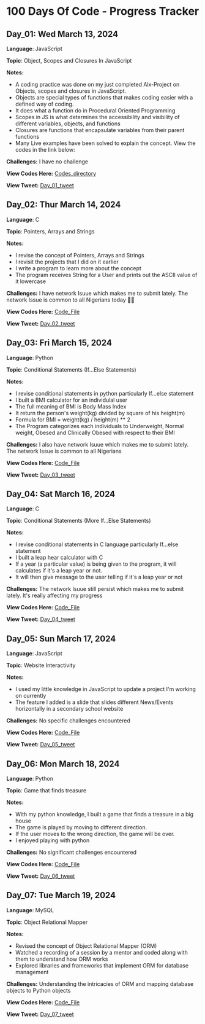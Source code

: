 # 100 Days Of Code -  Progress Tracker

## Day_01: Wed March 13, 2024 

**Language**: JavaScript

**Topic**:  Object, Scopes and Closures In JavaScript

**Notes:**

- A coding practice was done on my just completed Alx-Project on Objects, scopes and closures in JavaScript.
- Objects are special types of functions that makes coding easier with a defined way of coding.  
- It does what a function do in Procedural Oriented Programming
- Scopes in JS is what determines the accessibility and visibility of different variables, objects, and functions
- Closures are functions that encapsulate variables from their parent functions
- Many Live examples have been solved to explain the concept. View the codes in the link below:

**Challenges:**
I have no challenge

**View Codes Here:** [Codes_directory](https://github.com/Sobilo34/my_practice/tree/main/Javascipt/Day_01_100DaysOfCode_javascript)

**View Tweet:** [Day_01_tweet](https://twitter.com/sobil56/status/1768012295915860385?t=sb10jrPu8egsCjnSUQFI8g&s=19)


## Day_02: Thur March 14, 2024 

**Language**: C

**Topic**:  Pointers, Arrays and Strings

**Notes:**

- I revise the concept of Pointers, Arrays and Strings
- I revisit the projects that I did on it earlier 
-  I write a program to learn more about the concept
-  The program receives String for a User and prints out the ASCII value of it lowercase

**Challenges:**
I have network Isuue which makes me to submit lately. The network Issue is common to all Nigerians today 🤦‍♂️

**View Codes Here:** [Code_File](https://github.com/Sobilo34/my_practice/blob/main/C-Language/Day_02_100DaysOfCode.c)

**View Tweet:** [Day_02_tweet](https://twitter.com/sobil56/status/1768459804375204035?t=SzJhkt16QjD0Ryl5hEehRw&s=19)



## Day_03: Fri March 15, 2024 

**Language**: Python

**Topic**: Conditional Statements (If...Else Statements)

**Notes:**

- I revise conditional statements in python particularly If...else statement
- I built a BMI calculator for an individulal user
- The full meaning of BMI is Body Mass Index
- It return the person's weight(kg) divided by square of his height(m)
- Formula for BMI = weight(kg) / height(m) ** 2
- The Program categorizes each individuals to Underweight, Normal weight, Obesed and Clinically Obesed with respect to their BMI 

**Challenges:**
I also have network Isuue which makes me to submit lately. The network Issue is common to all Nigerians

**View Codes Here:** [Code_File](https://github.com/Sobilo34/my_practice/blob/main/Python/Day_03_100DaysOfCode.py)

**View Tweet:** [Day_03_tweet](https://twitter.com/sobil56/status/1768759056473174436?t=KvzaEann3kt2gyfMdMjWyA&s=19)


## Day_04: Sat March 16, 2024 

**Language**: C

**Topic**: Conditional Statements (More If...Else Statements)

**Notes:**

- I revise conditional statements in C language particularly If...else statement
- I built a leap hear calculator with C
- If a year (a particular value) is being given to the program, it will calculates if it's a leap year or not.
- It will then give message to the user telling if it's a leap year or not 

**Challenges:**
The network Isuue still persist which makes me to submit lately. It's really affecting my progress 

**View Codes Here:** [Code_File](https://github.com/Sobilo34/my_practice/blob/main/Python/Day_03_100DaysOfCode.py)

**View Tweet:** [Day_04_tweet](https://twitter.com/sobil56/status/1768759056473174436?t=KvzaEann3kt2gyfMdMjWyA&s=19)


## Day_05: Sun March 17, 2024 

**Language**: JavaScript 

**Topic**: Website Interactivity 

**Notes:**

- I used my little knowledge in JavaScript to update a project I'm working on currently 
- The feature I added is a slide that slides different News/Events horizontally in a secondary school website 

**Challenges:**
No specific challenges encountered

**View Codes Here:**
[Code_File](https://github.com/Sobilo34/Crescent_MVP/blob/main/index.js)

**View Tweet:** [Day_05_tweet](https://twitter.com/sobil56/status/1769637031326413000?t=ElK7cEmrYANBxVNqEDigrA&s=19)

## Day_06: Mon March 18, 2024 

**Language**: Python

**Topic**: Game that finds treasure 

**Notes:**

- With my python knowledge, I built a game that finds a treasure in a big house
- The game is played by moving to different direction.
- If the user moves to the wrong direction, the game will be over.
- I enjoyed playing with python 

**Challenges:**
No significant challenges encountered

**View Codes Here:** [Code_File](https://github.com/Sobilo34/my_practice/blob/main/Python/Day_06_100DaysOfCode.py)

**View Tweet:** [Day_06_tweet](https://twitter.com/sobil56/status/1769864789738627261?t=p6ZfazTqDNw2DYTaIvdjlQ&s=19)

## Day_07: Tue March 19, 2024 

**Language**: MySQL

**Topic**: Object Relational Mapper

**Notes:**

- Revised the concept of Object Relational Mapper (ORM)
- Watched a recording of a session by a mentor and coded along with them to understand how ORM works
- Explored libraries and frameworks that implement ORM for database management

**Challenges:**
Understanding the intricacies of ORM and mapping database objects to Python objects

**View Codes Here:** [Code_File](https://github.com/Sobilo34/my_practice/tree/main/MySQL/Day_07_100DaysOfCode_SQL)

**View Tweet:** [Day_07_tweet](https://twitter.com/sobil56/status/1770204351178354918?t=TK7HOGnN9p5rQtFb64aVHA&s=19)








